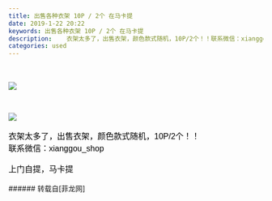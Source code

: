 ```yaml
---
title: 出售各种衣架 10P / 2个 在马卡提
date: 2019-1-22 20:22
keywords: 出售各种衣架 10P / 2个 在马卡提
description:    衣架太多了，出售衣架，颜色款式随机，10P/2个！！联系微信：xianggou_shop上门自提，马卡提
categories: used
---
```

<td class="t_f" id="postmessage_2768888">

<br/>
<br/>

<img aid="1064939" data-cf-modified-c5abf2124a2bd2b922b079ad-="" file="data/attachment/forum/201901/22/202223agqdd976q2fomrjr.png.thumb.jpg" id="aimg_1064939" inpost="1" onclick="" onmouseover="" src="http://www.flw.ph/data/attachment/forum/201901/22/202223agqdd976q2fomrjr.png" style="cursor:pointer" zoomfile="data/attachment/forum/201901/22/202223agqdd976q2fomrjr.png"/>


   

<img aid="1064940" data-cf-modified-c5abf2124a2bd2b922b079ad-="" file="data/attachment/forum/201901/22/202225aljkf8txbfkhr86h.png.thumb.jpg" id="aimg_1064940" inpost="1" onclick="" onmouseover="" src="http://www.flw.ph/data/attachment/forum/201901/22/202225aljkf8txbfkhr86h.png" style="cursor:pointer" zoomfile="data/attachment/forum/201901/22/202225aljkf8txbfkhr86h.png"/>


<br/>
<br/>
<font color="#444444"><font face="Tahoma, Helvetica, SimSun, sans-serif"><font size="3"><font color="#000000">衣架太多了，出售衣架，颜色款式随机，10P/2个！！</font></font><br/>
<font size="3"><font color="#000000">联系微信：xianggou_shop</font></font><br/>
</font></font><br/>
<font color="#444444"><font face="Tahoma, Helvetica, SimSun, sans-serif"><font size="3"><font color="#000000">上门自提，马卡提</font></font></font></font><br/>
<br/>
</td>
###### 转载自[菲龙网]